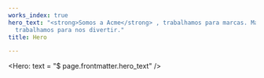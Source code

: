 ```yaml
---
works_index: true
hero_text: "<strong>Somos a Acme</strong> , trabalhamos para marcas. Mas o mais importante,
  trabalhamos para nos divertir."
title: Hero

---
```

<Hero: text = "$ page.frontmatter.hero_text" /> <WorksList />